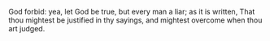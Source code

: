 God forbid: yea, let God be true, but every man a liar; as it is written, That thou mightest be justified in thy sayings, and mightest overcome when thou art judged.
